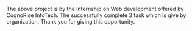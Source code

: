 The above project is by the Internship on Web development offered by CognoRise InfoTech. The successfully complete 3 task which is give by organization. Thank you for giving this opportunity.
